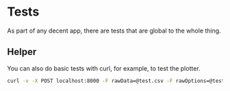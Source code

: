 # Tests

As part of any decent app, there are tests that are global to the whole thing.

## Helper

You can also do basic tests with curl, for example, to test the plotter.

```bash
curl -v -X POST localhost:8000 -F rawData=@test.csv -F rawOptions=@test.json
```